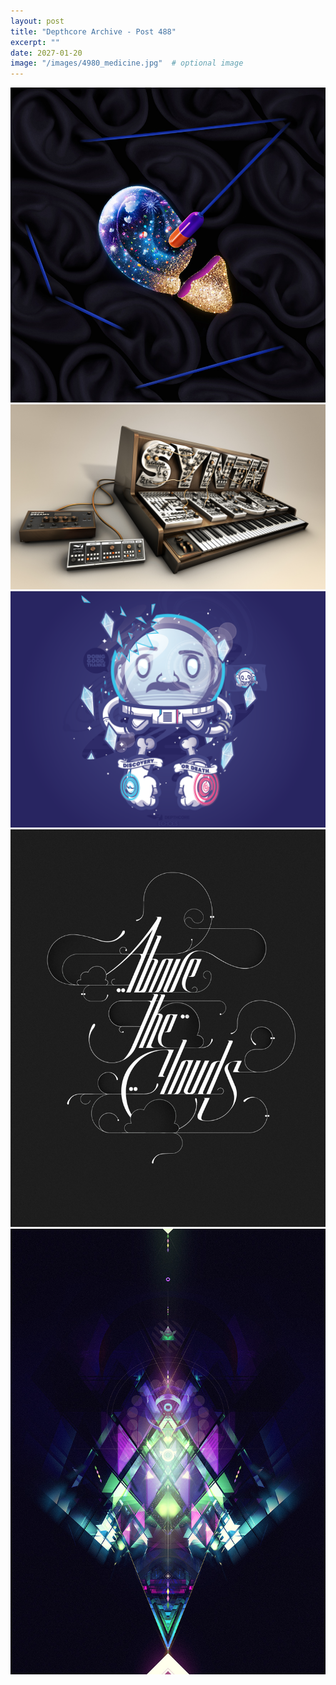 ```yaml
---
layout: post
title: "Depthcore Archive - Post 488"
excerpt: ""
date: 2027-01-20
image: "/images/4980_medicine.jpg"  # optional image
---
```


<img src="/images/4980_medicine.jpg">
<img src="/images/4981_synthetica.jpg" alt="4981_synthetica.jpg"/>
<img src="/images/4982_discovery_or_death.png" alt="4982_discovery_or_death.png"/>
<img src="/images/4983_above_the_clouds.jpg" alt="4983_above_the_clouds.jpg"/>
<img src="/images/4984_burial.jpg" alt="4984_burial.jpg"/>

